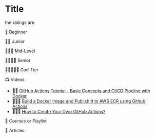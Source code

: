 # Title
the ratings are:

🌟 Beginner

🌟🌟 Junior

🌟🌟🌟 Mid-Level

🌟🌟🌟🌟 Senior

🌟🌟🌟🌟🌟 God-Tier 

:tv: Videos
- 🌟🌟 [GitHub Actions Tutorial - Basic Concepts and CI/CD Pipeline with Docker](https://www.youtube.com/watch?v=R8_veQiYBjI&t=1364s)
- 🌟🌟🌟 [Build a Docker Image and Publish It to AWS ECR using Github Actions](https://www.youtube.com/watch?v=Hv5UcBYseus&list=PLiMWaCMwGJXlDKL_-7dxdp7IGx6w8adz7&index=1)
- 🌟🌟🌟 [How to Create Your Own GitHub Actions?](https://www.youtube.com/watch?v=jwdG6D-AB1k&list=PLiMWaCMwGJXlDKL_-7dxdp7IGx6w8adz7&index=3)


:movie_camera: Courses or Playlist

:memo: Articles
